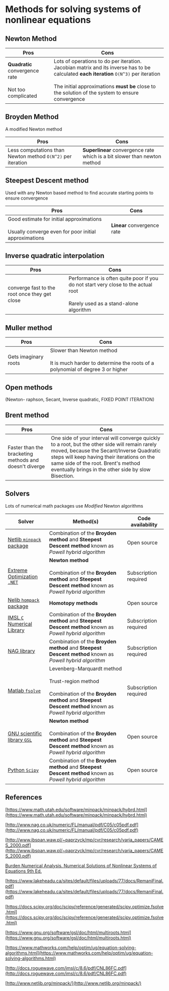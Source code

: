 # Methods for solving systems of nonlinear equations

## Newton Method

Pros | Cons 
--- | --- 
**Quadratic** convergence rate<br/><br/>Not too complicated| Lots of operations to do per iteration. Jacobian matrix and its inverse has to be calculated **each iteration**  `O(N^3)` per iteration<br/><br/>The initial approximations **must be** close to the solution of the system to ensure convergence

## Broyden Method

A modified Newton method

Pros | Cons 
--- | --- 
Less computations than Newton method `O(N^2)` per iteration | **Superlinear** convergence rate which is a bit slower than newton method

## Steepest Descent method

Used with any Newton based method to find accurate starting points to ensure convergence

Pros | Cons 
--- | --- 
Good estimate for initial approximations<br/><br/>Usually converge even for poor initial approximations | **Linear** convergence rate 

## Inverse quadratic interpolation

Pros | Cons 
--- | --- 
converge fast to the root once they get close | Performance is often quite poor if you do not start very close to the actual root <br/><br/>Rarely used as a stand-alone algorithm

## Muller method

Pros | Cons 
--- | --- 
Gets imaginary roots | Slower than Newton method<br/><br/>It is much harder to determine the roots of a polynomial of degree 3 or higher

## Open methods

(Newton- raphson, Secant, Inverse quadratic, FIXED POINT ITERATION) 

## Brent method

Pros | Cons 
--- | --- 
Faster than the bracketing methods and doesn't diverge | One side of your interval will converge quickly to a root, but the other side will remain rarely moved, because the Secant/Inverse Quadratic steps will keep having their iterations on the same side of the root. Brent's method eventually brings in the other side by slow Bisection.


## Solvers

Lots of numerical math packages use *Modified* Newton algorithms  

Solver | Method(s) | Code availability
--- | --- | ---
[Netlib `minpack` package](http://www.netlib.org/minpack/) | Combination of the **Broyden method** and **Steepest Descent method** known as *Powell hybrid algorithm* | Open source
[Extreme Optimization `.NET`](http://www.extremeoptimization.com/Documentation/Mathematics/Solving-Equations/Solving-Systems-of-Non-Linear-Equations.aspx) | **Newton method** <br/><br/>Combination of the **Broyden method** and **Steepest Descent method** known as *Powell hybrid algorithm* | Subscription required 
[Nelib `hompack` package](http://www.netlib.org/hompack/) | **Homotopy methods** | Open source
[IMSL `C` Numerical Library](http://docs.roguewave.com/imsl/c/8.6/pdf/CNL86FC.pdf) | Combination of the **Broyden method** and **Steepest Descent method** known as *Powell hybrid algorithm* | Subscription required 
[NAG library](https://www.nag.com/numeric/cl/nagdoc_latest/html/c05/c05qbc.html) | Combination of the **Broyden method** and **Steepest Descent method** known as *Powell hybrid algorithm* | Subscription required 
[Matlab `fsolve`](https://www.mathworks.com/help/optim/ug/equation-solving-algorithms.html) | Levenberg-Marquardt method<br/><br/>Trust-region method<br/><br/> Combination of the **Broyden method** and **Steepest Descent method** known as *Powell hybrid algorithm* | Subscription required 
[GNU scientific library `GSL`](https://www.gnu.org/software/gsl/doc/html/multiroots.html) | **Newton method** <br/><br/>Combination of the **Broyden method** and **Steepest Descent method** known as *Powell hybrid algorithm* | Open source
[Python `Scipy`](https://docs.scipy.org/doc/scipy/reference/generated/scipy.optimize.fsolve.html) | Combination of the **Broyden method** and **Steepest Descent method** known as *Powell hybrid algorithm* | Open source

## References
[https://www.math.utah.edu/software/minpack/minpack/hybrd.html](https://www.math.utah.edu/software/minpack/minpack/hybrd.html)

[http://www.nag.co.uk/numeric/FL/manual/pdf/C05/c05pdf.pdf](http://www.nag.co.uk/numeric/FL/manual/pdf/C05/c05pdf.pdf)

[http://www.ibspan.waw.pl/~paprzyck/mp/cvr/research/varia_papers/CAMES_2000.pdf](http://www.ibspan.waw.pl/~paprzyck/mp/cvr/research/varia_papers/CAMES_2000.pdf)

[Burden Numerical Analysis. Numerical Solutions of Nonlinear Systems of Equations 9th Ed.](ins.sjtu.edu.cn/people/mtang/textbook.pdf)

[https://www.lakeheadu.ca/sites/default/files/uploads/77/docs/RemaniFinal.pdf](https://www.lakeheadu.ca/sites/default/files/uploads/77/docs/RemaniFinal.pdf)

[https://docs.scipy.org/doc/scipy/reference/generated/scipy.optimize.fsolve.html](https://docs.scipy.org/doc/scipy/reference/generated/scipy.optimize.fsolve.html)

[https://www.gnu.org/software/gsl/doc/html/multiroots.html](https://www.gnu.org/software/gsl/doc/html/multiroots.html)

[https://www.mathworks.com/help/optim/ug/equation-solving-algorithms.html](https://www.mathworks.com/help/optim/ug/equation-solving-algorithms.html)

[http://docs.roguewave.com/imsl/c/8.6/pdf/CNL86FC.pdf](http://docs.roguewave.com/imsl/c/8.6/pdf/CNL86FC.pdf)

[http://www.netlib.org/minpack/](http://www.netlib.org/minpack/)
